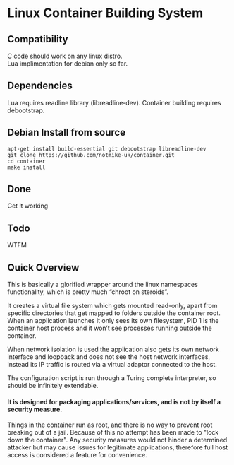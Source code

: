 # Linux Container Building System

## Compatibility
C code should work on any linux distro.  
Lua implimentation for debian only so far.

## Dependencies
Lua requires readline library (libreadline-dev).
Container building requires debootstrap.

## Debian Install from source
    apt-get install build-essential git debootstrap libreadline-dev
    git clone https://github.com/notmike-uk/container.git
    cd container
    make install

## Done
Get it working

## Todo
WTFM

## Quick Overview
This is basically a glorified wrapper around the linux namespaces functionality, which is pretty much “chroot on steroids”.

It creates a virtual file system which gets mounted read-only, apart from specific directories that get mapped to folders outside the container root. When an application launches it only sees its own filesystem, PID 1 is the container host process and it won’t see processes running outside the container.

When network isolation is used the application also gets its own network interface and loopback and does not see the host network interfaces, instead its IP traffic is routed via a virtual adaptor connected to the host.

The configuration script is run through a Turing complete interpreter, so should be infinitely extendable.

#### It is designed for packaging applications/services, and is not by itself a security measure.
Things in the container run as root, and there is no way to prevent root breaking out of a jail. Because of this no attempt has been made to "lock down the container". Any security measures would not hinder a determined attacker but may cause issues for legitimate applications, therefore full host access is considered a feature for convenience.
